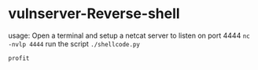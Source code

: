 # vulnserver-Reverse-shell
 usage:
 Open a terminal and setup a netcat server to listen on port 4444
 `nc -nvlp 4444`
 run the script
 `./shellcode.py`
 
  `profit`
